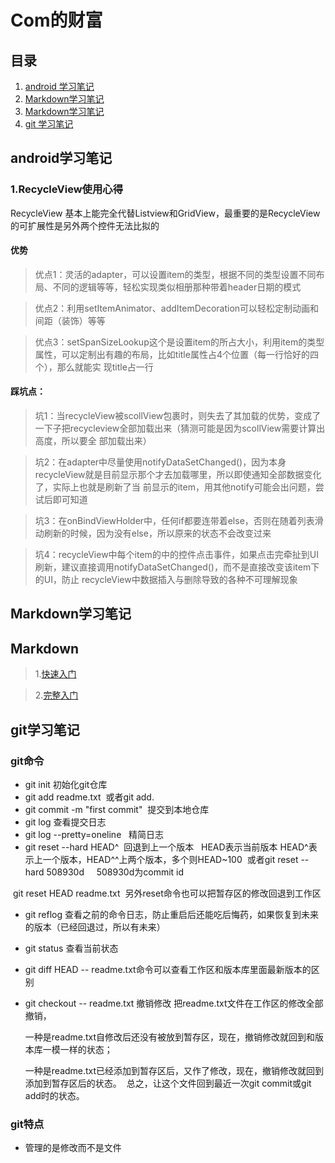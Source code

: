 # Com的财富

## 目录
1. [android 学习笔记](#android学习笔记)
1. [Markdown学习笔记](#markdown学习笔记)
2. [Markdown学习笔记](#markdown)
3. [git 学习笔记](#git学习笔记)

## android学习笔记 
### 1.RecycleView使用心得

  RecycleView 基本上能完全代替Listview和GridView，最重要的是RecycleView的可扩展性是另外两个控件无法比拟的
  
#### 优势

> 优点1：灵活的adapter，可以设置item的类型，根据不同的类型设置不同布局、不同的逻辑等等，轻松实现类似相册那种带着header日期的模式

> 优点2：利用setItemAnimator、addItemDecoration可以轻松定制动画和间距（装饰）等等

> 优点3：setSpanSizeLookup这个是设置item的所占大小，利用item的类型属性，可以定制出有趣的布局，比如title属性占4个位置（每一行恰好的四个），那么就能实  现title占一行

#### 踩坑点：
> 坑1：当recycleView被scollView包裹时，则失去了其加载的优势，变成了一下子把recycleview全部加载出来（猜测可能是因为scollView需要计算出高度，所以要全  部加载出来）

> 坑2：在adapter中尽量使用notifyDataSetChanged()，因为本身recycleView就是目前显示那个才去加载哪里，所以即使通知全部数据变化了，实际上也就是刷新了当   前显示的item，用其他notify可能会出问题，尝试后即可知道

> 坑3：在onBindViewHolder中，任何if都要连带着else，否则在随着列表滑动刷新的时候，因为没有else，所以原来的状态不会改变过来

> 坑4：recycleView中每个item的中的控件点击事件，如果点击完牵扯到UI刷新，建议直接调用notifyDataSetChanged()，而不是直接改变该item下的UI，防止         recycleView中数据插入与删除导致的各种不可理解现象

## Markdown学习笔记
## Markdown
> 1.[快速入门](http://wowubuntu.com/markdown/basic.html)

> 2.[完整入门](http://wowubuntu.com/markdown/index.html)

## git学习笔记
### git命令
* git init 初始化git仓库
* git add readme.txt  或者git add.
* git commit -m "first commit"  提交到本地仓库
* git log 查看提交日志
* git log --pretty=oneline   精简日志
* git reset --hard HEAD^  回退到上一个版本   HEAD表示当前版本 HEAD^表示上一个版本，HEAD^^上两个版本，多个则HEAD~100
  或者git reset --hard 508930d     508930d为commit id
  
  git reset HEAD readme.txt  另外reset命令也可以把暂存区的修改回退到工作区
* git reflog 查看之前的命令日志，防止重启后还能吃后悔药，如果恢复到未来的版本（已经回退过，所以有未来）
* git status 查看当前状态
* git diff HEAD -- readme.txt命令可以查看工作区和版本库里面最新版本的区别
* git checkout -- readme.txt 撤销修改 把readme.txt文件在工作区的修改全部撤销，

  一种是readme.txt自修改后还没有被放到暂存区，现在，撤销修改就回到和版本库一模一样的状态；
  
  一种是readme.txt已经添加到暂存区后，又作了修改，现在，撤销修改就回到添加到暂存区后的状态。
  总之，让这个文件回到最近一次git commit或git add时的状态。

### git特点
* 管理的是修改而不是文件

